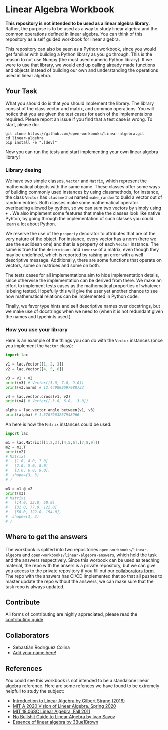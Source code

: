 # Linear Algebra Workbook

**This repository is not intended to be used as a linear algebra library**. Rather, the purpose is to be used as a way to study linear algebra and the common operations defined in linear algebra. You can think of this repository as a self guided workbook for linear algebra.

This repository can also be seen as a Python workbook, since you would get familiar with building a Python library as you go through. This is the reason to not use Numpy (the most used numeric Python library). If we were to use that library, we would end up calling already made functions and objects instead of building our own and understanding the operations used in linear algebra. 

## Your Task

What you should do is that you should implement the library. The library consist of the class vector and matrix, and common operations. You will notice that you are given the test cases for each of the implementaions required. Please report an issue if you find that a test case is wrong. To start, please do:

```
git clone https://github.com/open-workbooks/linear-algebra.git
cd linear-algebra
pip install -e ".[dev]"
```

Now you can run the tests and start implementing your own linear algebra library!


### Library desing

We have two simple classes, `Vector` and `Matrix`, which represent the mathematical objects with the same name. These classes offer some ways of building commonly used instances by using classmethods, for instance, the class `Vector` has `classmethod` named `make_random` to build a vector out of random entries. Both classes make some mathematical operator overloading allowed by python, so we can sum two vectors by simply using `+ `. We also implement some features that make the classes look like native Pyhton, by going through the implementation of such classes you could learn a lot about Python.

We reserve the use of the `property` decorator to attributes that are of the very nature of the object. For instance, every vector has a norm (here we use the euclidean one) and that is a property of each `Vector` instance. The same is true for the `determinant` and `inverse` of a matrix, even though they may be undefined, which is reported by raising an error with a well descriptive message. Additionally, there are some functions that operate on vectors, some on matrices and some on both. 

The tests cases for all implementations aim to hide implementation details, since otherwise the implementation can be derived from there. We make an effort to implement tests cases as the mathematical properties of whatever is being tested. Hopefully this will give the user yet another chance to see how mathematical relations can be implemented in Python code.

Finally, we favor type hints and self descriptive names over docstrings, but we make use of docstrings when we need to (when it is not redundant given the names and typehints used.)

### How you use your library

Here is an example of the things you can do with the `Vector` instances (once you implement the `Vector` class):

```python
import lac

v1 = lac.Vector([1, 2, 3])
v2 = lac.Vector([4, 5, 6])

v3 = v1 + v2 
print(v3) # Vector([5.0, 7.0, 9.0])
print(v3.norm) # 12.449899597988733

v4 = lac.vector.cross(v1, v2)
print(v4) # Vector([-3.0, 6.0, -3.0])

alpha = lac.vector.angle_between(v1, v3)
print(alpha) # 1.5707963267948966
```

An here is how the `Matrix` instances could be used:

```python
import lac

m1 = lac.Matrix([[1,2,3],[4,5,6],[7,8,9]])
m2 = m1.T
print(m2)
# Matrix(
#   [1.0, 4.0, 7.0]
#   [2.0, 5.0, 8.0]
#   [3.0, 6.0, 9.0],
#  shape=(3, 3)
# )

m3 = m1 @ m2
print(m3)
# Matrix(
#   [14.0, 32.0, 50.0]
#   [32.0, 77.0, 122.0]
#   [50.0, 122.0, 194.0],
#  shape=(3, 3)
# )
```

## Where to get the answers

The workbook is splited into two repositories `open-workbooks/linear-algebra` and `open-workbooks/linear-algebra-answers`, which hold the task and the answers respectively. Since this worbook can be used as teaching material, the repo with the ansers is a private repository, but we can give you access to the private repository if you fill out our [collaborators form](https://forms.gle/atFNQEUxryN72L189). The repo with the answers has CI/CD implemented that so that all pushes to master update the repo without the answers, we can make sure that the task repo is always updated.

## Contribute

All forms of contributing are highly appreciated, please read the [contributing guide](./CONTRIBUTING.md)

## Collaborators

- Sebastián Rodríguez Colina
- [Add your name here!](./CONTRIBUTING.md)

## References

You could see this workbook is not intended to be a standalone linear algebra reference. Here are some refences we have found to be extremely helpfull to study the subject:

- [Introduction to Linear Algebra by Gilbert Strang (2016)](https://math.mit.edu/~gs/linearalgebra/)
- [MIT A 2020 Vision of Linear Algebra, Spring 2020](https://www.youtube.com/playlist?list=PLUl4u3cNGP61iQEFiWLE21EJCxwmWvvek)
- [MIT 18.06SC Linear Algebra, Fall 2011](https://www.youtube.com/playlist?list=PL221E2BBF13BECF6C)
- [No Bullshit Guide to Linear Algebra by Ivan Savov](https://www.goodreads.com/book/show/34760208-no-bullshit-guide-to-linear-algebra)
- [Essence of linear algebra by 3Bue1Brown](https://www.youtube.com/playlist?list=PLZHQObOWTQDPD3MizzM2xVFitgF8hE_ab)